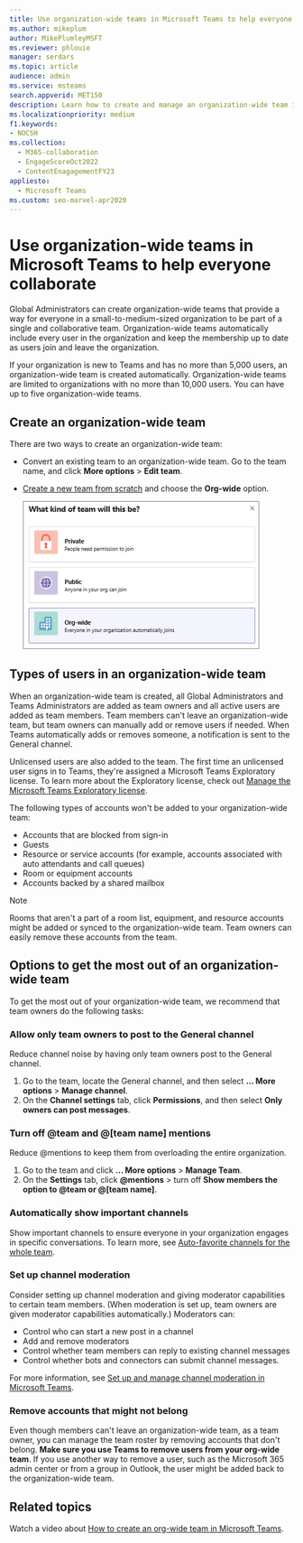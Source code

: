 ```yaml
---
title: Use organization-wide teams in Microsoft Teams to help everyone collaborate
ms.author: mikeplum
author: MikePlumleyMSFT
ms.reviewer: phlouie
manager: serdars
ms.topic: article
audience: admin
ms.service: msteams
search.appverid: MET150
description: Learn how to create and manage an organization-wide team in Teams to provide a way for everyone in a small to medium-sized organization to collaborate.
ms.localizationpriority: medium
f1.keywords:
- NOCSH
ms.collection:
  - M365-collaboration
  - EngageScoreOct2022
  - ContentEnagagementFY23
appliesto:
  - Microsoft Teams
ms.custom: seo-marvel-apr2020
---
```


# Use organization-wide teams in Microsoft Teams to help everyone collaborate

Global Administrators can create organization-wide teams that provide a way for everyone in a small-to-medium-sized organization to be part of a single and collaborative team. Organization-wide teams automatically include every user in the organization and keep the membership up to date as users join and leave the organization.

If your organization is new to Teams and has no more than 5,000 users, an organization-wide team is created automatically. Organization-wide teams are limited to organizations with no more than 10,000 users. You can have up to five organization-wide teams. 

## Create an organization-wide team

There are two ways to create an organization-wide team:

- Convert an existing team to an organization-wide team. Go to the team name, and click **More options** > **Edit team**.

- [Create a new team from scratch](https://support.microsoft.com/office/174adf5f-846b-4780-b765-de1a0a737e2b) and choose the **Org-wide** option.

    ![Screenshot of the Org-wide option to create an organization-wide team.](media/create-org-wide-team.png "Screen shot of the Org-wide option to create an organization-wide team")

## Types of users in an organization-wide team

When an organization-wide team is created, all Global Administrators and Teams Administrators are added as team owners and all active users are added as team members. Team members can't leave an organization-wide team, but team owners can manually add or remove users if needed. When Teams automatically adds or removes someone, a notification is sent to the General channel.

Unlicensed users are also added to the team. The first time an unlicensed user signs in to Teams, they're assigned a Microsoft Teams Exploratory license. To learn more about the Exploratory license, check out [Manage the Microsoft Teams Exploratory license](teams-exploratory.md).

The following types of accounts won't be added to your organization-wide team:

- Accounts that are blocked from sign-in
- Guests
- Resource or service accounts (for example, accounts associated with auto attendants and call queues)
- Room or equipment accounts
- Accounts backed by a shared mailbox

> [!NOTE]
> Rooms that aren't a part of a room list, equipment, and resource accounts might be added or synced to the organization-wide team. Team owners can easily remove these accounts from the team.

## Options to get the most out of an organization-wide team

To get the most out of your organization-wide team, we recommend that team owners do the following tasks:

### Allow only team owners to post to the General channel

Reduce channel noise by having only team owners post to the General channel.

1. Go to the team, locate the General channel, and then select **... More options** > **Manage channel**.
2. On the **Channel settings** tab, click **Permissions**, and then select **Only owners can post messages**.

### Turn off @team and @[team name] mentions

Reduce @mentions to keep them from overloading the entire organization.

1. Go to the team and click **... More options** \> **Manage Team**.
2. On the **Settings** tab, click **@mentions** \> turn off **Show members the option to @team or @[team name]**.

### Automatically show important channels

Show important channels to ensure everyone in your organization engages in specific conversations. To learn more, see [Auto-favorite channels for the whole team](https://support.office.com/article/auto-favorite-channels-for-the-whole-team-a948272c-5aa5-429c-863c-4e1e1cd6b0f6).

### Set up channel moderation

Consider setting up channel moderation and giving moderator capabilities to certain team members. (When moderation is set up, team owners are given moderator capabilities automatically.) Moderators can:

- Control who can start a new post in a channel
- Add and remove moderators
- Control whether team members can reply to existing channel messages
- Control whether bots and connectors can submit channel messages.

For more information, see [Set up and manage channel moderation in Microsoft Teams](manage-channel-moderation-in-teams.md).

### Remove accounts that might not belong

Even though members can't leave an organization-wide team, as a team owner, you can manage the team roster by removing accounts that don't belong. **Make sure you use Teams to remove users from your org-wide team**. If you use another way to remove a user, such as the Microsoft 365 admin center or from a group in Outlook, the user might be added back to the organization-wide team.

## Related topics

Watch a video about [How to create an org-wide team in Microsoft Teams](https://www.youtube.com/watch?v=x3qGlwwCz_w).
